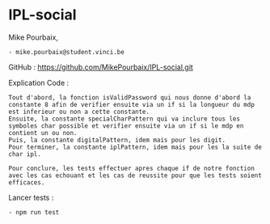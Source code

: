 # IPL-social

Mike Pourbaix, 

    - mike.pourbaix@student.vinci.be

GitHub : https://github.com/MikePourbaix/IPL-social.git

Explication Code : 

    Tout d'abord, la fonction isValidPassword qui nous donne d'abord la constante 8 afin de verifier ensuite via un if si la longueur du mdp est inferieur ou non a cette constante.
    Ensuite, la constante specialCharPattern qui va inclure tous les symboles char possible et verifier ensuite via un if si le mdp en contient un ou non.
    Puis, la constante digitalPattern, idem mais pour les digit.
    Pour terminer, la constante iplPattern, idem mais pour les la suite de char ipl.

    Pour conclure, les tests effectuer apres chaque if de notre fonction avec les cas echouant et les cas de reussite pour que les tests soient efficaces.


Lancer tests : 

    - npm run test